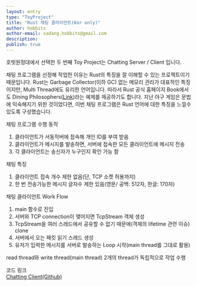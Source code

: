 ```yaml
---
layout: entry
type: "ToyProject"
title: "Rust 채팅 클라이언트(Kor only)"
author: hobbits
author-email: sadang.hobbits@gmail.com
description: 
publish: true
---
```


호빗원정대에서 선택한 두 번째 Toy Project는 Chatting Server / Client 입니다.

채팅 프로그램을 선정해 작업한 이유는 Rust의 특징을 잘 이해할 수 있는 프로젝트이기 때문입니다.
Rust는 Garbage Collector(이하 GC) 없는 메모리 관리가 대표적인 특징이지만, Multi Thread에도 유리한 언어입니다. 따라서 Rust 공식 홈페이지 Book에서도 Dining Philosophers([Link](https://doc.rust-lang.org/stable/book/dining-philosophers.html))라는 예제를 제공하기도 합니다.
지난 야구 게임은 문법에 익숙해지기 위한 것이었다면, 이번 채팅 프로그램은 Rust 언어에 대한 특징을 느낄수 있도록 구성했습니다.  

채팅 프로그램 수행 동작  
1. 클라이언트가 서동작버에 접속해 개인 ID를 부여 받음  
2. 클라이언트가 메시지를 발송하면, 서버에 접속한 모든 클라이언트에 메시지 전송  
3. 각 클라이언트는 송신자가 누구인지 확인 가능 함    

채팅 특징  
1. 클라이언트 접속 개수 제한 없음(단, TCP 소켓 허용까지)  
2. 한 번 전송가능한 메시지 글자수 제한 있음(영문/ 공백: 512자, 한글: 170자)  

채팅 클라이언트 Work Flow  
1. main 함수로 진입  
2. 서버와 TCP connection이 맺어지면 TcpStream 객체 생성  
3. TcpStream을 여러 스레드에서 공유할 수 없기 때문에(객체의 lifetime 관련 이슈) clone     
4. 서버에서 오는 패킷 읽기 스레드 생성  
5. 유저가 입력한 메시지를 서버로 발송하는 Loop 시작(main thread를 그대로 활용)  

read thread와 write thread(main thread) 2개의 thread가 독립적으로 작업 수행    

코드 링크   
[Chatting Client(Github)](https://github.com/wooq17/rust_study/blob/master/chatting_client/src/main.rs)  